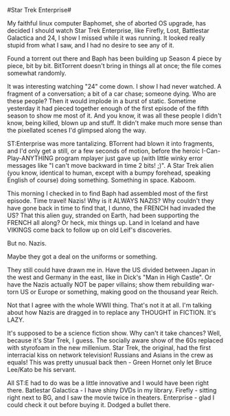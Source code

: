 #Star Trek Enterprise#

My faithful linux computer Baphomet, she of aborted OS upgrade, has decided I should watch Star Trek Enterprise, like Firefly, Lost, Battlestar Galactica and 24, I show I missed while it was running. It looked really stupid from what I saw, and I had no desire to see any of it.

Found a torrent out there and Baph has been building up Season 4 piece by piece, bit by bit. BitTorrent doesn't bring in things all at once; the file comes somewhat randomly.

It was interesting watching "24" come down. I show I had never watched. A fragment of a conversation; a bit of a car chase; someone dying. Who are these people? Then it would implode in a burst of static. Sometime yesterday it had pieced together enough of the first episode of the fifth season to show me most of it. And you know, it was all these people I didn't know, being killed, blown up and stuff. It didn't make much more sense than the pixellated scenes I'd glimpsed along the way.

ST:Enterprise was more tantalizing. BTorrent had blown it into fragments, and I'd only get a still, or a few seconds of motion, before the heroic I-Can-Play-ANYTHING program mplayer just gave up (with little winky error messages like "I can't move backward in time 2 bits! ;)". A Star Trek alien (you know, identical to human, except with a bumpy forehead, speaking English of course) doing something. Something in space. Kaboom.

This morning I checked in to find Baph had assembled most of the first episode. Time travel! Nazis! Why is it ALWAYS NAZIS? Why couldn't they have gone back in time to find that, I dunno, the FRENCH had invaded the US? That this alien guy, stranded on Earth, had been supporting the FRENCH all along? Or heck, mix things up. Land in Iceland and have VIKINGS come back to follow up on old Leif's discoveries.

But no. Nazis.

Maybe they got a deal on the uniforms or something.

They still could have drawn me in. Have the US divided between Japan in the west and Germany in the east, like in Dick's "Man in High Castle". Or have the Nazis actually NOT be paper villains; show them rebuilding war-torn US or Europe or something, making good on the thousand year Reich.

Not that I agree with the whole WWII thing. That's not it at all. I'm talking about how Nazis are dragged in to replace any THOUGHT in FICTION. It's LAZY.

It's supposed to be a science fiction show. Why can't it take chances? Well, because it's Star Trek, I guess. The socially aware show of the 60s replaced with styrofoam in the new millenium. Star Trek, the original, had the first interracial kiss on network television! Russians and Asians in the crew as equals! This was pretty unusual back then - Green Hornet only let Bruce Lee/Kato be his servant.

All ST:E had to do was be a little innovative and I would have been right there. Batlestar Galactica - I have shiny DVDs in my library. Firefly - sitting right next to BG, and I saw the movie twice in theaters. Enterprise - glad I could check it out before buying it. Dodged a bullet there.
